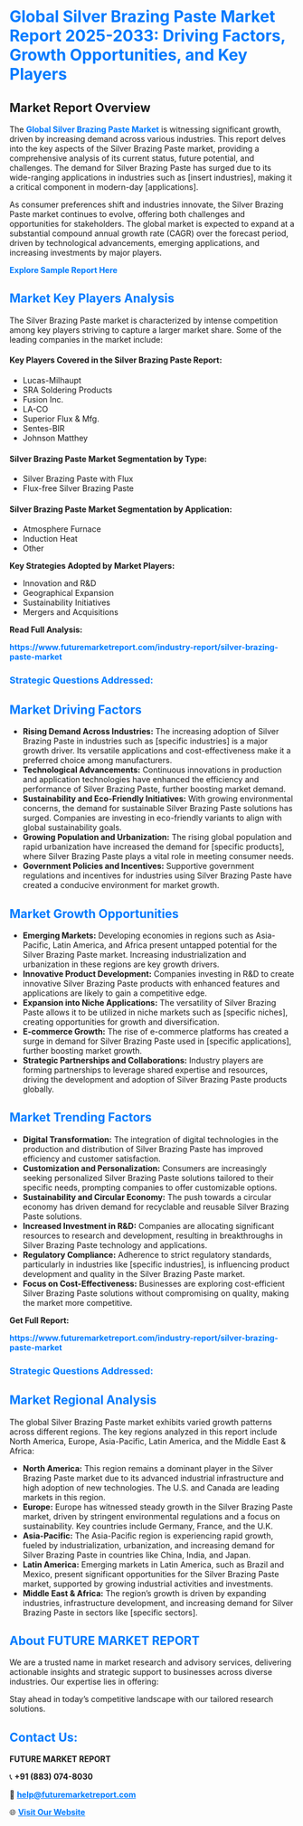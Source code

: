 <h1 style="color: #007BFF;">Global Silver Brazing Paste Market Report 2025-2033: Driving Factors, Growth Opportunities, and Key Players</h1>

<section id="overview">
<h2>Market Report Overview</h2>
<p>The <a href="https://www.futuremarketreport.com/industry-report/silver-brazing-paste-market" style="color: #007BFF; text-decoration: none;"><strong>Global Silver Brazing Paste Market</strong></a> is witnessing significant growth, driven by increasing demand across various industries. This report delves into the key aspects of the Silver Brazing Paste market, providing a comprehensive analysis of its current status, future potential, and challenges. The demand for Silver Brazing Paste has surged due to its wide-ranging applications in industries such as [insert industries], making it a critical component in modern-day [applications].</p>
<p>As consumer preferences shift and industries innovate, the Silver Brazing Paste market continues to evolve, offering both challenges and opportunities for stakeholders. The global market is expected to expand at a substantial compound annual growth rate (CAGR) over the forecast period, driven by technological advancements, emerging applications, and increasing investments by major players.</p>
</section>

<section id="overview">
<p><a href="https://www.futuremarketreport.com/request-sample/reportId=90576" style="color: #007BFF; text-decoration: none;"><strong>Explore Sample Report Here</strong></a></p>
</section>

<section id="key-players">
<h2 style="color: #007BFF;">Market Key Players Analysis</h2>
<p>The Silver Brazing Paste market is characterized by intense competition among key players striving to capture a larger market share. Some of the leading companies in the market include:</p>
<h4>Key Players Covered in the Silver Brazing Paste Report:</h4>
<ul><li>Lucas-Milhaupt</li><li>SRA Soldering Products</li><li>Fusion Inc.</li><li>LA-CO</li><li>Superior Flux &amp; Mfg.</li><li>Sentes-BIR</li><li>Johnson Matthey</li></ul>
<h4>Silver Brazing Paste Market Segmentation by Type:</h4>
<ul><li>Silver Brazing Paste with Flux</li><li>Flux-free Silver Brazing Paste</li></ul>

<h4>Silver Brazing Paste Market Segmentation by Application:</h4>
<ul><li>Atmosphere Furnace</li><li>Induction Heat</li><li>Other</li></ul>
<p><strong>Key Strategies Adopted by Market Players:</strong></p>
<ul>
<li>Innovation and R&D</li>
<li>Geographical Expansion</li>
<li>Sustainability Initiatives</li>
<li>Mergers and Acquisitions</li>
</ul>
</section>

<section>
<p><strong>Read Full Analysis: </strong></p><a href="https://www.futuremarketreport.com/industry-report/silver-brazing-paste-market" style="color: #007BFF; text-decoration: none;"><strong>https://www.futuremarketreport.com/industry-report/silver-brazing-paste-market</strong></a>
<h3 style="color: #007BFF;">Strategic Questions Addressed:</h3>
</section>

<section id="driving-factors">
<h2 style="color: #007BFF;">Market Driving Factors</h2>
<ul>
<li><strong>Rising Demand Across Industries:</strong> The increasing adoption of Silver Brazing Paste in industries such as [specific industries] is a major growth driver. Its versatile applications and cost-effectiveness make it a preferred choice among manufacturers.</li>
<li><strong>Technological Advancements:</strong> Continuous innovations in production and application technologies have enhanced the efficiency and performance of Silver Brazing Paste, further boosting market demand.</li>
<li><strong>Sustainability and Eco-Friendly Initiatives:</strong> With growing environmental concerns, the demand for sustainable Silver Brazing Paste solutions has surged. Companies are investing in eco-friendly variants to align with global sustainability goals.</li>
<li><strong>Growing Population and Urbanization:</strong> The rising global population and rapid urbanization have increased the demand for [specific products], where Silver Brazing Paste plays a vital role in meeting consumer needs.</li>
<li><strong>Government Policies and Incentives:</strong> Supportive government regulations and incentives for industries using Silver Brazing Paste have created a conducive environment for market growth.</li>
</ul>
</section>

<section id="growth-opportunities">
<h2 style="color: #007BFF;">Market Growth Opportunities</h2>
<ul>
<li><strong>Emerging Markets:</strong> Developing economies in regions such as Asia-Pacific, Latin America, and Africa present untapped potential for the Silver Brazing Paste market. Increasing industrialization and urbanization in these regions are key growth drivers.</li>
<li><strong>Innovative Product Development:</strong> Companies investing in R&D to create innovative Silver Brazing Paste products with enhanced features and applications are likely to gain a competitive edge.</li>
<li><strong>Expansion into Niche Applications:</strong> The versatility of Silver Brazing Paste allows it to be utilized in niche markets such as [specific niches], creating opportunities for growth and diversification.</li>
<li><strong>E-commerce Growth:</strong> The rise of e-commerce platforms has created a surge in demand for Silver Brazing Paste used in [specific applications], further boosting market growth.</li>
<li><strong>Strategic Partnerships and Collaborations:</strong> Industry players are forming partnerships to leverage shared expertise and resources, driving the development and adoption of Silver Brazing Paste products globally.</li>
</ul>
</section>

<section id="trending-factors">
<h2 style="color: #007BFF;">Market Trending Factors</h2>
<ul>
<li><strong>Digital Transformation:</strong> The integration of digital technologies in the production and distribution of Silver Brazing Paste has improved efficiency and customer satisfaction.</li>
<li><strong>Customization and Personalization:</strong> Consumers are increasingly seeking personalized Silver Brazing Paste solutions tailored to their specific needs, prompting companies to offer customizable options.</li>
<li><strong>Sustainability and Circular Economy:</strong> The push towards a circular economy has driven demand for recyclable and reusable Silver Brazing Paste solutions.</li>
<li><strong>Increased Investment in R&D:</strong> Companies are allocating significant resources to research and development, resulting in breakthroughs in Silver Brazing Paste technology and applications.</li>
<li><strong>Regulatory Compliance:</strong> Adherence to strict regulatory standards, particularly in industries like [specific industries], is influencing product development and quality in the Silver Brazing Paste market.</li>
<li><strong>Focus on Cost-Effectiveness:</strong> Businesses are exploring cost-efficient Silver Brazing Paste solutions without compromising on quality, making the market more competitive.</li>
</ul>
</section>

<section>
<p><strong>Get Full Report: </strong></p><a href="https://www.futuremarketreport.com/industry-report/silver-brazing-paste-market" style="color: #007BFF; text-decoration: none;"><strong>https://www.futuremarketreport.com/industry-report/silver-brazing-paste-market</strong></a>
<h3 style="color: #007BFF;">Strategic Questions Addressed:</h3>
</section>


<section id="regional-analysis">
<h2 style="color: #007BFF;">Market Regional Analysis</h2>
<p>The global Silver Brazing Paste market exhibits varied growth patterns across different regions. The key regions analyzed in this report include North America, Europe, Asia-Pacific, Latin America, and the Middle East & Africa:</p>
<ul>
<li><strong>North America:</strong> This region remains a dominant player in the Silver Brazing Paste market due to its advanced industrial infrastructure and high adoption of new technologies. The U.S. and Canada are leading markets in this region.</li>
<li><strong>Europe:</strong> Europe has witnessed steady growth in the Silver Brazing Paste market, driven by stringent environmental regulations and a focus on sustainability. Key countries include Germany, France, and the U.K.</li>
<li><strong>Asia-Pacific:</strong> The Asia-Pacific region is experiencing rapid growth, fueled by industrialization, urbanization, and increasing demand for Silver Brazing Paste in countries like China, India, and Japan.</li>
<li><strong>Latin America:</strong> Emerging markets in Latin America, such as Brazil and Mexico, present significant opportunities for the Silver Brazing Paste market, supported by growing industrial activities and investments.</li>
<li><strong>Middle East & Africa:</strong> The region’s growth is driven by expanding industries, infrastructure development, and increasing demand for Silver Brazing Paste in sectors like [specific sectors].</li>
</ul>
</section>

<footer>
<h2 style="color: #007BFF;">About FUTURE MARKET REPORT</h2>
<p>We are a trusted name in market research and advisory services, delivering actionable insights and strategic support to businesses across diverse industries. Our expertise lies in offering:</p>

<p>Stay ahead in today’s competitive landscape with our tailored research solutions.</p>

<h2 style="color: #007BFF;">Contact Us:</h2>
<p><strong>FUTURE MARKET REPORT</strong></p>
<p>📞 <strong>+91 (883) 074-8030</strong></p>
<p>📧 <strong><a href="mailto:help@futuremarketreport.com" style="color: #007BFF;">help@futuremarketreport.com</a></strong></p>
<p>🌐 <strong><a href="https://www.futuremarketreport.com/" style="color: #007BFF;">Visit Our Website</a></strong></p>
</footer>